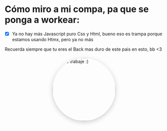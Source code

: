 <H1> Cómo miro a mi compa, pa que se ponga a workear:</h1>




-[X] Ya no hay más Javascript puro Css y Html, bueno eso es trampa porque estamos usando Htmx, pero ya no más




Recuerda siempre que tu eres el Back mas duro de este pais en esto, bb <3


<div style="display: flex; justify-content: center; margin: 20px 0;">
    <img 
        src="https://cdn.nd-api.com/avatars/af265372ee640911a6119309f0657bba.jpg?class=avatar400x400" 
        alt="Ojala trabaje :)" 
        style="border-radius: 50%; box-shadow: 0 4px 16px rgba(0,0,0,0.2); width: 200px; transition: transform 0.3s; cursor: pointer;"
        onmouseover="this.style.transform='scale(1.08)';"
        onmouseout="this.style.transform='scale(1)';"
    />
</div>
